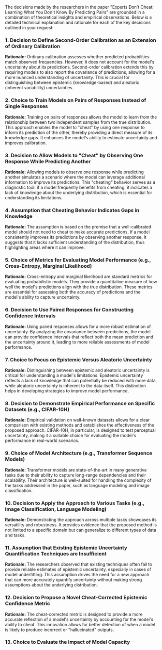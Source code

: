 The decisions made by the researchers in the paper "Experts Don't Cheat: Learning What You Don't Know By Predicting Pairs" are grounded in a combination of theoretical insights and empirical observations. Below is a detailed technical explanation and rationale for each of the key decisions outlined in your request:

### 1. Decision to Define Second-Order Calibration as an Extension of Ordinary Calibration
**Rationale:** Ordinary calibration assesses whether predicted probabilities match observed frequencies. However, it does not account for the model's uncertainty about its predictions. Second-order calibration extends this by requiring models to also report the covariance of predictions, allowing for a more nuanced understanding of uncertainty. This is crucial for distinguishing between epistemic (knowledge-based) and aleatoric (inherent variability) uncertainties.

### 2. Choice to Train Models on Pairs of Responses Instead of Single Responses
**Rationale:** Training on pairs of responses allows the model to learn from the relationship between two independent samples from the true distribution. This approach enables the model to "cheat" by using one response to inform its prediction of the other, thereby providing a direct measure of its knowledge gaps. It enhances the model's ability to estimate uncertainty and improves calibration.

### 3. Decision to Allow Models to "Cheat" by Observing One Response While Predicting Another
**Rationale:** Allowing models to observe one response while predicting another simulates a scenario where the model can leverage additional information to improve its predictions. This "cheating" behavior serves as a diagnostic tool: if a model frequently benefits from cheating, it indicates a lack of knowledge about the underlying distribution, which is essential for understanding its limitations.

### 4. Assumption that Cheating Behavior Indicates Gaps in Knowledge
**Rationale:** The assumption is based on the premise that a well-calibrated model should not need to cheat to make accurate predictions. If a model consistently improves its predictions by observing another response, it suggests that it lacks sufficient understanding of the distribution, thus highlighting areas where it can improve.

### 5. Choice of Metrics for Evaluating Model Performance (e.g., Cross-Entropy, Marginal Likelihood)
**Rationale:** Cross-entropy and marginal likelihood are standard metrics for evaluating probabilistic models. They provide a quantitative measure of how well the model's predictions align with the true distribution. These metrics are essential for assessing both the accuracy of predictions and the model's ability to capture uncertainty.

### 6. Decision to Use Paired Responses for Constructing Confidence Intervals
**Rationale:** Using paired responses allows for a more robust estimation of uncertainty. By analyzing the covariance between predictions, the model can provide confidence intervals that reflect both the mean prediction and the uncertainty around it, leading to more reliable assessments of model performance.

### 7. Choice to Focus on Epistemic Versus Aleatoric Uncertainty
**Rationale:** Distinguishing between epistemic and aleatoric uncertainty is critical for understanding a model's limitations. Epistemic uncertainty reflects a lack of knowledge that can potentially be reduced with more data, while aleatoric uncertainty is inherent to the data itself. This distinction helps in developing strategies to improve model performance.

### 8. Decision to Demonstrate Empirical Performance on Specific Datasets (e.g., CIFAR-10H)
**Rationale:** Empirical validation on well-known datasets allows for a clear comparison with existing methods and establishes the effectiveness of the proposed approach. CIFAR-10H, in particular, is designed to test perceptual uncertainty, making it a suitable choice for evaluating the model's performance in real-world scenarios.

### 9. Choice of Model Architecture (e.g., Transformer Sequence Models)
**Rationale:** Transformer models are state-of-the-art in many generative tasks due to their ability to capture long-range dependencies and their scalability. Their architecture is well-suited for handling the complexity of the tasks addressed in the paper, such as language modeling and image classification.

### 10. Decision to Apply the Approach to Various Tasks (e.g., Image Classification, Language Modeling)
**Rationale:** Demonstrating the approach across multiple tasks showcases its versatility and robustness. It provides evidence that the proposed method is not limited to a specific domain but can generalize to different types of data and tasks.

### 11. Assumption that Existing Epistemic Uncertainty Quantification Techniques are Insufficient
**Rationale:** The researchers observed that existing techniques often fail to provide reliable estimates of epistemic uncertainty, especially in cases of model underfitting. This assumption drives the need for a new approach that can more accurately quantify uncertainty without making strong assumptions about the underlying distribution.

### 12. Decision to Propose a Novel Cheat-Corrected Epistemic Confidence Metric
**Rationale:** The cheat-corrected metric is designed to provide a more accurate reflection of a model's uncertainty by accounting for the model's ability to cheat. This innovation allows for better detection of when a model is likely to produce incorrect or "hallucinated" outputs.

### 13. Choice to Evaluate the Impact of Model Capacity